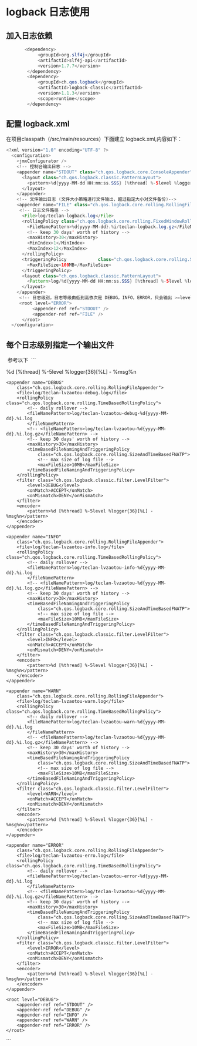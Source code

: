 
# logback 日志使用

## 加入日志依赖
```Java
       <dependency>
			<groupId>org.slf4j</groupId>
			<artifactId>slf4j-api</artifactId>
			<version>1.7.7</version>
		</dependency>		
		<dependency>
			<groupId>ch.qos.logback</groupId>
			<artifactId>logback-classic</artifactId>
			<version>1.1.3</version>
			<scope>runtime</scope>
		</dependency>

```

## 配置 logback.xml
  在项目classpath（/src/main/resources）下面建立 logback.xml,内容如下：
  ```Java
<?xml version="1.0" encoding="UTF-8" ?>
	<configuration>
	  <jmxConfigurator />
	  <!-- 控制台输出日志 -->
	  <appender name="STDOUT" class="ch.qos.logback.core.ConsoleAppender">
	    <layout class="ch.qos.logback.classic.PatternLayout">
	      <pattern>%d{yyyy-MM-dd HH:mm:ss.SSS} [%thread] %-5level %logger{36} - %msg%n</pattern>
	    </layout>
	  </appender>
	  <!-- 文件输出日志 (文件大小策略进行文件输出，超过指定大小对文件备份)-->
	  <appender name="FILE" class="ch.qos.logback.core.rolling.RollingFileAppender">
	   <!-- 日志文件路径 -->
	    <File>log/teclan-logback.log</File>
	    <rollingPolicy class="ch.qos.logback.core.rolling.FixedWindowRollingPolicy">
	      <FileNamePattern>%d{yyyy-MM-dd}.%i/teclan-logback.log.gz</FileNamePattern>
	      <!-- keep 30 days' worth of history -->
		  <maxHistory>30</maxHistory>
	      <MinIndex>1</MinIndex>
	      <MaxIndex>12</MaxIndex>
	    </rollingPolicy>
	    <triggeringPolicy            class="ch.qos.logback.core.rolling.SizeBasedTriggeringPolicy">
	      <MaxFileSize>100MB</MaxFileSize>
	    </triggeringPolicy>
	    <layout class="ch.qos.logback.classic.PatternLayout">
	      <Pattern>log/%d{yyyy-MM-dd HH:mm:ss.SSS} [%thread] %-5level %logger{36} - %msg%n</Pattern>
	    </layout>
	  </appender>
	   <!-- 日志级别，日志等级由低到高依次是 DEBUG，INFO，ERROR，只会输出 >=level 的日志 -->
	   <root level="ERROR">
			<appender-ref ref="STDOUT" />
			<appender-ref ref="FILE" />
		</root>
	</configuration>
  ```
  
  ## 每个日志级别指定一个输出文件
  
  参考以下
  ```
  <?xml version="1.0" encoding="UTF-8"?>
<configuration>
	<appender name="STDOUT" class="ch.qos.logback.core.ConsoleAppender">
		<!-- encoder 默认配置为PatternLayoutEncoder -->
		<encoder>
			<pattern>%d [%thread] %-5level %logger{36}[%L] - %msg%n
			</pattern>
		</encoder>
	</appender>
	
	<appender name="DEBUG"
		class="ch.qos.logback.core.rolling.RollingFileAppender">
		<file>log/teclan-lvzaotou-debug.log</file>
		<rollingPolicy class="ch.qos.logback.core.rolling.TimeBasedRollingPolicy">
			<!-- daily rollover -->
			<fileNamePattern>log/teclan-lvzaotou-debug-%d{yyyy-MM-dd}.%i.log
			</fileNamePattern>
			<!-- <fileNamePattern>log/teclan-lvzaotou-%d{yyyy-MM-dd}.%i.log.gz</fileNamePattern> -->
			<!-- keep 30 days' worth of history -->
			<maxHistory>30</maxHistory>
			<timeBasedFileNamingAndTriggeringPolicy
				class="ch.qos.logback.core.rolling.SizeAndTimeBasedFNATP">
				<!-- max size of log file -->
				<maxFileSize>10MB</maxFileSize>
			</timeBasedFileNamingAndTriggeringPolicy>
		</rollingPolicy>
		<filter class="ch.qos.logback.classic.filter.LevelFilter"> 
            <level>DEBUG</level> 
            <onMatch>ACCEPT</onMatch> 
            <onMismatch>DENY</onMismatch> 
        </filter> 
		<encoder>
			<pattern>%d [%thread] %-5level %logger{36}[%L] - %msg%n</pattern>
		</encoder>
	</appender>
	
	<appender name="INFO"
		class="ch.qos.logback.core.rolling.RollingFileAppender">
		<file>log/teclan-lvzaotou-info.log</file>
		<rollingPolicy class="ch.qos.logback.core.rolling.TimeBasedRollingPolicy">
			<!-- daily rollover -->
			<fileNamePattern>log/teclan-lvzaotou-info-%d{yyyy-MM-dd}.%i.log
			</fileNamePattern>
			<!-- <fileNamePattern>log/teclan-lvzaotou-%d{yyyy-MM-dd}.%i.log.gz</fileNamePattern> -->
			<!-- keep 30 days' worth of history -->
			<maxHistory>30</maxHistory>
			<timeBasedFileNamingAndTriggeringPolicy
				class="ch.qos.logback.core.rolling.SizeAndTimeBasedFNATP">
				<!-- max size of log file -->
				<maxFileSize>10MB</maxFileSize>
			</timeBasedFileNamingAndTriggeringPolicy>
		</rollingPolicy>
		<filter class="ch.qos.logback.classic.filter.LevelFilter"> 
            <level>INFO</level> 
            <onMatch>ACCEPT</onMatch> 
            <onMismatch>DENY</onMismatch> 
        </filter> 
		<encoder>
			<pattern>%d [%thread] %-5level %logger{36}[%L] - %msg%n</pattern>
		</encoder>
	</appender>
	
	<appender name="WARN"
		class="ch.qos.logback.core.rolling.RollingFileAppender">
		<file>log/teclan-lvzaotou-warn.log</file>
		<rollingPolicy class="ch.qos.logback.core.rolling.TimeBasedRollingPolicy">
			<!-- daily rollover -->
			<fileNamePattern>log/teclan-lvzaotou-warn-%d{yyyy-MM-dd}.%i.log
			</fileNamePattern>
			<!-- <fileNamePattern>log/teclan-lvzaotou-%d{yyyy-MM-dd}.%i.log.gz</fileNamePattern> -->
			<!-- keep 30 days' worth of history -->
			<maxHistory>30</maxHistory>
			<timeBasedFileNamingAndTriggeringPolicy
				class="ch.qos.logback.core.rolling.SizeAndTimeBasedFNATP">
				<!-- max size of log file -->
				<maxFileSize>10MB</maxFileSize>
			</timeBasedFileNamingAndTriggeringPolicy>
		</rollingPolicy>
		<filter class="ch.qos.logback.classic.filter.LevelFilter"> 
            <level>WARN</level> 
            <onMatch>ACCEPT</onMatch> 
            <onMismatch>DENY</onMismatch> 
        </filter> 
		<encoder>
			<pattern>%d [%thread] %-5level %logger{36}[%L] - %msg%n</pattern>
		</encoder>
	</appender>
	
	<appender name="ERROR"
		class="ch.qos.logback.core.rolling.RollingFileAppender">
		<file>log/teclan-lvzaotou-erro.log</file>
		<rollingPolicy class="ch.qos.logback.core.rolling.TimeBasedRollingPolicy">
			<!-- daily rollover -->
			<fileNamePattern>log/teclan-lvzaotou-error-%d{yyyy-MM-dd}.%i.log
			</fileNamePattern>
			<!-- <fileNamePattern>log/teclan-lvzaotou-%d{yyyy-MM-dd}.%i.log.gz</fileNamePattern> -->
			<!-- keep 30 days' worth of history -->
			<maxHistory>30</maxHistory>
			<timeBasedFileNamingAndTriggeringPolicy
				class="ch.qos.logback.core.rolling.SizeAndTimeBasedFNATP">
				<!-- max size of log file -->
				<maxFileSize>10MB</maxFileSize>
			</timeBasedFileNamingAndTriggeringPolicy>
		</rollingPolicy>
		<filter class="ch.qos.logback.classic.filter.LevelFilter"> 
            <level>ERROR</level> 
            <onMatch>ACCEPT</onMatch> 
            <onMismatch>DENY</onMismatch> 
        </filter> 
		<encoder>
			<pattern>%d [%thread] %-5level %logger{36}[%L] - %msg%n</pattern>
		</encoder>
	</appender>

	<root level="DEBUG">
		<appender-ref ref="STDOUT" />
		<appender-ref ref="DEBUG" />
		<appender-ref ref="INFO" />
		<appender-ref ref="WARN" />
		<appender-ref ref="ERROR" />
	</root>
</configuration>
  ```
